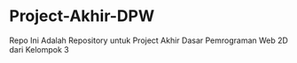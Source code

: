 # Project-Akhir-DPW
Repo Ini Adalah Repository untuk Project Akhir Dasar Pemrograman Web 2D dari Kelompok 3
